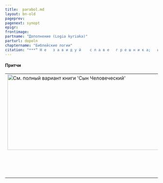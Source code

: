 ```yaml
---
title:  parabol.md 
layout: bn-old
pageprev: 
pagenext: synopt
epigr: 
frontimage: 
partname: "Дополнение (Logia kyriaka)"
parturl: dopoln
chaptername: "Библейские логии"
citation: "***“ Н е   з а в и д у й    с л а в е   г р е ш н и к а;   и б о   н е   з н а е ш ь,   к а к о й   б у д е т   к о н е ц   е г о ”*<br>   (Сир.9:14).**"
---
```





#### Притчи

<table>
<colgroup>
<col style="width: 100%" />
</colgroup>
<tbody>
<tr class="odd">
<td><a href="archiv_p.htm"><img src="img/poln_var.jpg" width="750" height="250" alt="См. полный вариант книги &#39;Сын Человеческий&#39;" /></a>
<p>       </p>
<p> </p></td>
</tr>
</tbody>
</table>


